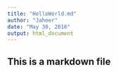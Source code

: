 ```yaml
---
title: "HelloWorld.md"
author: "Jaheer"
date: "May 30, 2016"
output: html_document
---
```



## This is a markdown file

